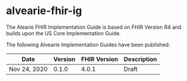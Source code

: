 # alvearie-fhir-ig

The Alearie FHIR Implementation Guide is based on FHIR Version R4 and builds upon the US Core Implementation Guide.

The following Alvearie Implementation Guides have been published:

| Date           | Version      | FHIR Version | Description |
| ------------- | ---------- | ----------- | ---------- |
|  Nov 24, 2020  | 0.1.0        | 4.0.1        | Draft |
